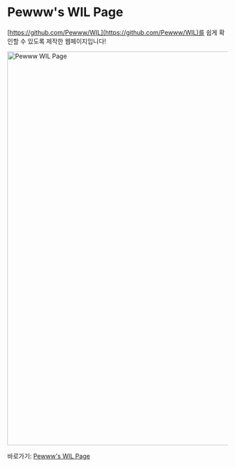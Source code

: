 # Pewww's WIL Page

[https://github.com/Pewww/WIL](https://github.com/Pewww/WIL)를 쉽게 확인할 수 있도록 제작한 웹페이지입니다!

<img width="900" alt="Pewww WIL Page" src="https://user-images.githubusercontent.com/23455736/102219979-8acc9280-3f23-11eb-9b59-67030a2ca75b.png">

바로가기: [Pewww's WIL Page](https://d33uxngay342l5.cloudfront.net/)
